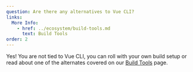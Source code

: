 ```yaml
---
question: Are there any alternatives to Vue CLI?
links:
  More Info:
    - href: ../ecosystem/build-tools.md
      text: Build Tools
order: 2
---
```


Yes! You are not tied to Vue CLI, you can roll with your own build setup or read about one of the alternates covered on our [Build Tools](../ecosystem/build-tools.md) page.
